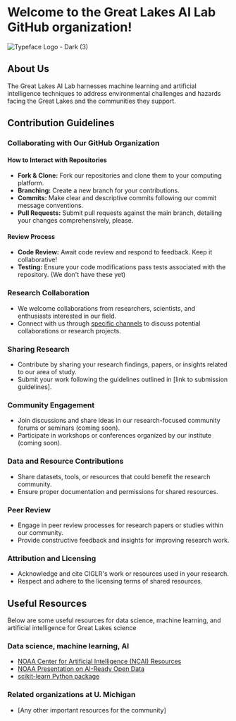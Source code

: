 <!--

**Here are some ideas to get you started:**

🙋‍♀️ A short introduction - what is your organization all about?
🌈 Contribution guidelines - how can the community get involved?
👩‍💻 Useful resources - where can the community find your docs? Is there anything else the community should know?
🍿 Fun facts - what does your team eat for breakfast?
🧙 Remember, you can do mighty things with the power of [Markdown](https://docs.github.com/github/writing-on-github/getting-started-with-writing-and-formatting-on-github/basic-writing-and-formatting-syntax)
-->

# Welcome to the Great Lakes AI Lab GitHub organization!

![Typeface Logo - Dark (3)](https://github.com/user-attachments/assets/d91ef617-19a7-49ec-a5af-91ca5fdb7bc3)


## About Us
The Great Lakes AI Lab harnesses machine learning and artificial intelligence techniques to address environmental challenges and hazards facing the Great Lakes and the communities they support.

## Contribution Guidelines

### Collaborating with Our GitHub Organization

#### How to Interact with Repositories
- **Fork & Clone:** Fork our repositories and clone them to your computing platform.
- **Branching:** Create a new branch for your contributions.
- **Commits:** Make clear and descriptive commits following our commit message conventions.
- **Pull Requests:** Submit pull requests against the main branch, detailing your changes comprehensively, please.

#### Review Process
- **Code Review:** Await code review and respond to feedback. Keep it collaborative!
- **Testing:** Ensure your code modifications pass tests associated with the repository. (We don't have these yet)

### Research Collaboration
- We welcome collaborations from researchers, scientists, and enthusiasts interested in our field.
- Connect with us through [specific channels](link-to-channels) to discuss potential collaborations or research projects.

### Sharing Research
- Contribute by sharing your research findings, papers, or insights related to our area of study.
- Submit your work following the guidelines outlined in [link to submission guidelines].

### Community Engagement
- Join discussions and share ideas in our research-focused community forums or seminars (coming soon).
- Participate in workshops or conferences organized by our institute (coming soon).

### Data and Resource Contributions
- Share datasets, tools, or resources that could benefit the research community.
- Ensure proper documentation and permissions for shared resources.

### Peer Review
- Engage in peer review processes for research papers or studies within our community.
- Provide constructive feedback and insights for improving research work.

### Attribution and Licensing
- Acknowledge and cite CIGLR's work or resources used in your research.
- Respect and adhere to the licensing terms of shared resources.


## Useful Resources
Below are some useful resources for data science, machine learning, and artificial intelligence for Great Lakes science

### Data science, machine learning, AI 
- [NOAA Center for Artificial Intelligence (NCAI) Resources](https://www.noaa.gov/noaa-center-for-artificial-intelligence/noaa-center-for-artificial-intelligence/resources)
- [NOAA Presentation on AI-Ready Open Data](https://www.star.nesdis.noaa.gov/star/documents/meetings/2020AI/presentations/202010/20201022_Christensen.pdf)
- [scikit-learn Python package](https://scikit-learn.org/stable/index.html)

### Related organizations at U. Michigan 
- [Any other important resources for the community]


